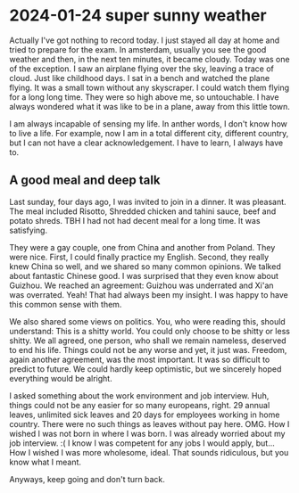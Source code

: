 # 2024-01-24 super sunny weather
Actually I've got nothing to record today. I just stayed all day at home and tried to prepare
for the exam. In amsterdam, usually you see the good weather and then, in the next
ten minutes, it became cloudy. Today was one of the exception. I saw an airplane flying over
the sky, leaving a trace of cloud. Just like childhood days. I sat in a bench and watched 
the plane flying. It was a small town without any skyscraper. I could watch them flying for a
long long time. They were so high above me, so untouchable. I have always wondered what it was
like to be in a plane, away from this little town.

I am always incapable of sensing my life. In anther words, I don't know how to live
a life. For example, now I am in a total different city, different country, but I can
not have a clear acknowledgement. I have to learn, I always have to.

## A good meal and deep talk

Last sunday, four days ago, I was invited to join in a dinner. It was pleasant.
The meal included Risotto, Shredded chicken and tahini sauce, beef and potato shreds.
TBH I had not had decent meal for a long time. It was satisfying.

They were a gay couple, one from China and another from Poland. They were nice. First,
I could finally practice my English. Second, they really knew China so well, and we shared
so many common opinions. We talked about fantastic Chinese good. I was surprised that they
even know about Guizhou. We reached an agreement: Guizhou was underrated and Xi'an was
overrated. Yeah! That had always been my insight. I was happy to have this common sense with
them.

We also shared some views on politics. You, who were reading this, should understand: This is a shitty
world. You could only choose to be shitty or less shitty. We all agreed, one person, who shall we remain
nameless, deserved to end his life. Things could not be any worse and yet, it just was.
Freedom, again another agreement, was the most important. It was so difficult to predict to future.
We could hardly keep optimistic, but we sincerely hoped everything would be alright.

I asked something about the work environment and job interview. Huh, things could not be any easier
for so many europeans, right. 29 annual leaves, unlimited sick leaves and 20 days for employees working
in home country. There were no such things as leaves without pay here. OMG. How I wished I was not born
in where I was born. I was already worried about my job interview. :( I know I was competent for
any jobs I would apply, but... How I wished I was more wholesome, ideal. That sounds ridiculous, but 
you know what I meant.

Anyways, keep going and don't turn back.
